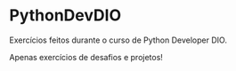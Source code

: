 # PythonDevDIO
Exercícios feitos durante o curso de Python Developer DIO.

Apenas exercícios de desafios e projetos!
